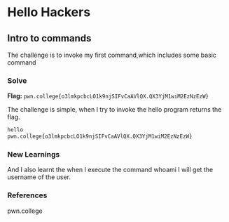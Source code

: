 # Hello Hackers

## Intro to commands
The challenge is to invoke my first command,which includes some basic command

### Solve
**Flag:** `pwn.college{o3lmkpcbcLO1k9njSIFvCaAVlQX.QX3YjM1wiM2EzNzEzW}`

The challenge is simple, when I try to invoke the hello program returns the flag.

```bash
hello
pwn.college{o3lmkpcbcLO1k9njSIFvCaAVlQX.QX3YjM1wiM2EzNzEzW}
```

### New Learnings
And I also learnt the when I execute the command whoami I will get the username of the user.

### References 
pwn.college
